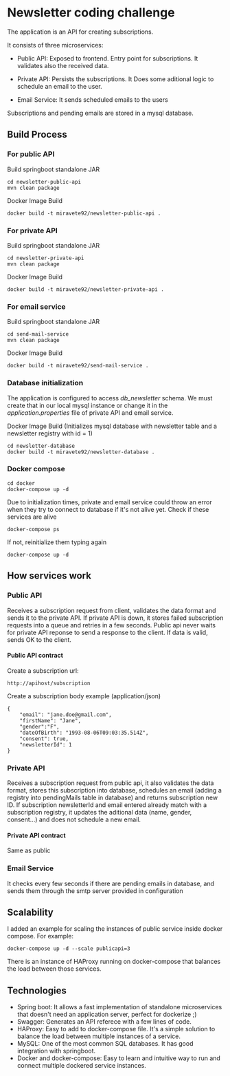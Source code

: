 # Newsletter coding challenge

The application is an API for creating subscriptions.

It consists of three microservices:

- Public API: Exposed to frontend. Entry point for subscriptions. It validates also the received data.

- Private API: Persists the subscriptions. It Does some aditional logic to schedule an email to the user.

- Email Service: It sends scheduled emails to the users

Subscriptions and pending emails are stored in a mysql database.

## Build Process

### For public API

Build springboot standalone JAR
```
cd newsletter-public-api
mvn clean package
```

Docker Image Build
```
docker build -t miravete92/newsletter-public-api .
```

### For private API

Build springboot standalone JAR
```
cd newsletter-private-api
mvn clean package
``` 

Docker Image Build
```
docker build -t miravete92/newsletter-private-api .
```

### For email service

Build springboot standalone JAR
```
cd send-mail-service
mvn clean package
``` 

Docker Image Build
```
docker build -t miravete92/send-mail-service .
```

### Database initialization
The application is configured to access *db_newsletter* schema. We must create that in our local mysql instance or change it in the *application.properties* file of private API and email service.

Docker Image Build (Initializes mysql database with newsletter table and a newsletter registry with id = 1)
```
cd newsletter-database
docker build -t miravete92/newsletter-database .
```

### Docker compose

```
cd docker
docker-compose up -d
```

Due to initialization times, private and email service could throw an error when they try to connect to database if it's not alive yet.
Check if these services are alive
```
docker-compose ps
```
If not, reinitialize them typing again
```
docker-compose up -d
```

## How services work

### Public API

Receives a subscription request from client, validates the data format and sends it to the private API.
If private API is down, it stores failed subscription requests into a queue and retries in a few seconds.
Public api never waits for private API reponse to send a response to the client. If data is valid, sends OK to the client.

#### Public API contract

Create a subscription url:
```
http://apihost/subscription
```

Create a subscription body example (application/json)
```
{
    "email": "jane.doe@gmail.com",
    "firstName": "Jane",
    "gender":"F",
    "dateOfBirth": "1993-08-06T09:03:35.514Z",
    "consent": true,
    "newsletterId": 1
}
```

### Private API

Receives a subscription request from public api, it also validates the data format, stores this subscription into database, schedules an email (adding a registry into pendingMails table in database) and returns subscription new ID.
If subscription newsletterId and email entered already match with a subscription registry, it updates the aditional data (name, gender, consent...) and does not schedule a new email.

#### Private API contract

Same as public

### Email Service

It checks every few seconds if there are pending emails in database, and sends them through the smtp server provided in configuration

## Scalability

I added an example for scaling the instances of public service inside docker compose. For example:
```
docker-compose up -d --scale publicapi=3
```
There is an instance of HAProxy running on docker-compose that balances the load between those services.


## Technologies

- Spring boot: It allows a fast implementation of standalone microservices that doesn't need an application server, perfect for dockerize ;)
- Swagger: Generates an API referece with a few lines of code.
- HAProxy: Easy to add to docker-compose file. It's a simple solution to balance the load between multiple instances of a service.
- MySQL: One of the most common SQL databases. It has good integration with springboot.
- Docker and docker-compose: Easy to learn and intuitive way to run and connect multiple dockered service instances.
